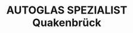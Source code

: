 ---
title: "AUTOGLAS SPEZIALIST Quakenbrück"
url: /quakenbrueck/autoglas-spezialist-quakenbrueck/
shop: Autowerkstatt
---